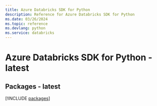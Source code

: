 ```yaml
---
title: Azure Databricks SDK for Python
description: Reference for Azure Databricks SDK for Python
ms.date: 03/26/2024
ms.topic: reference
ms.devlang: python
ms.service: databricks
---
```

# Azure Databricks SDK for Python - latest
## Packages - latest
[!INCLUDE [packages](databricks-index.md)]